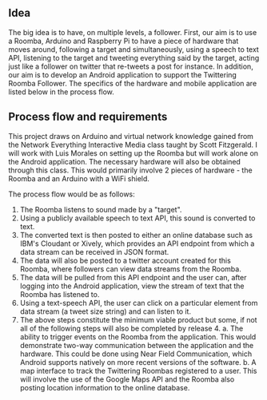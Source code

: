 ## Idea

The big idea is to have, on multiple levels, a follower. First, our aim is to use a Roomba, Arduino and Raspberry Pi to have a piece of hardware that moves around, following a target and simultaneously, using a speech to text API, listening to the target and tweeting everything said by the target, acting just like a follower on twitter that re-tweets a post for instance. In addition, our aim is to develop an Android application to support the Twittering Roomba Follower. The specifics of the hardware and mobile application are listed below in the process flow. 

## Process flow and requirements

This project draws on Arduino and virtual network knowledge gained from the Network Everything Interactive Media class taught by Scott Fitzgerald. I will work with Luis Morales on setting up the Roomba but will work alone on the Android application. The necessary hardware will also be obtained through this class. This would primarily involve 2 pieces of hardware - the Roomba and an Arduino with a WiFi shield. 

The process flow would be as follows:

1. The Roomba listens to sound made by a "target". 
2. Using a publicly available speech to text API, this sound is converted to text.
3. The converted text is then posted to either an online database such as IBM's Cloudant or Xively, which provides an API endpoint from which a data stream can be received in JSON format.
4. The data will also be posted to a twitter account created for this Roomba, where followers can view data streams from the Roomba.
5. The data will be pulled from this API endpoint and the user can, after logging into the Android application, view the stream of text that the Roomba has listened to.
6. Using a text-speech API, the user can click on a particular element from data stream (a tweet size string) and can listen to it.
7. The above steps constitute the minimum viable product but some, if not all of the following steps will also be completed by release 4. 
        a. The ability to trigger events on the Roomba from the application. This would demonstrate two-way communication between the application and the hardware. This could be done using Near Field Communication, which Android supports natively on more recent versions of the software. 
        b. A map interface to track the Twittering Roombas registered to a user. This will involve the use of the Google Maps API and the Roomba also posting location information to the online database.
